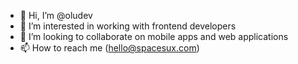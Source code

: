 - 👋 Hi, I’m @oludev
- 👀 I’m interested in working with frontend developers
- 💞️ I’m looking to collaborate on mobile apps and web applications
- 📫 How to reach me (hello@spacesux.com)

<!---
oludev/oludev is a ✨ special ✨ repository because its `README.md` (this file) appears on your GitHub profile.
You can click the Preview link to take a look at your changes.
--->

